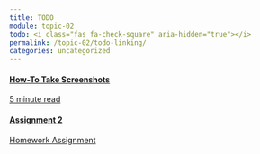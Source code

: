 ```yaml
---
title: TODO
module: topic-02
todo: <i class="fas fa-check-square" aria-hidden="true"></i>
permalink: /topic-02/todo-linking/
categories: uncategorized
---
```


<div class="row text-center">
  <div class="col-lg-4">
    <div class="bs-component">
      <div class="list-group">
        <a href="http://laptops.reviewed.com/content/how-to-take-a-screenshot-on-mac-and-pc" target="_blank" class="list-group-item">
          <i class="icon-hw fas fa-object-group" aria-hidden="true"></i>
          <h4 class="list-group-item-heading">How-To Take Screenshots</h4>
          <div class="divider-hw"></div>
          <p class="list-group-item-text"><i class="far fa-clock" aria-hidden="true"></i> 5 minute read</p>
        </a>
      </div>
    </div>
  </div>
  <div class="col-lg-4">
    <div class="bs-component">
      <div class="list-group">
        <a href="{{ site.data.moodle.main | append: site.data.moodle.topic-02 }}" target="_blank" class="list-group-item">
          <i class="icon-hw fas fa-file-upload"></i>
          <h4 class="list-group-item-heading">Assignment 2</h4>
          <div class="divider-hw"></div>
          <p class="list-group-item-text"><i class="fas fa-edit" aria-hidden="true"></i> Homework Assignment</p>
        </a>
      </div>
    </div>
  </div>
</div>

